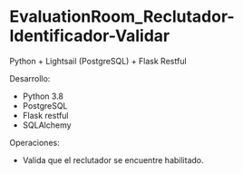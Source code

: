 # EvaluationRoom_Reclutador-Identificador-Validar
 Python + Lightsail (PostgreSQL) + Flask Restful

Desarrollo:
- Python 3.8
- PostgreSQL
- Flask restful
- SQLAlchemy

Operaciones:
- Valida que el reclutador se encuentre habilitado.
